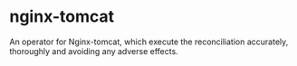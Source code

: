 # nginx-tomcat
An operator for Nginx-tomcat, which execute the reconciliation accurately, thoroughly and avoiding any adverse effects.
